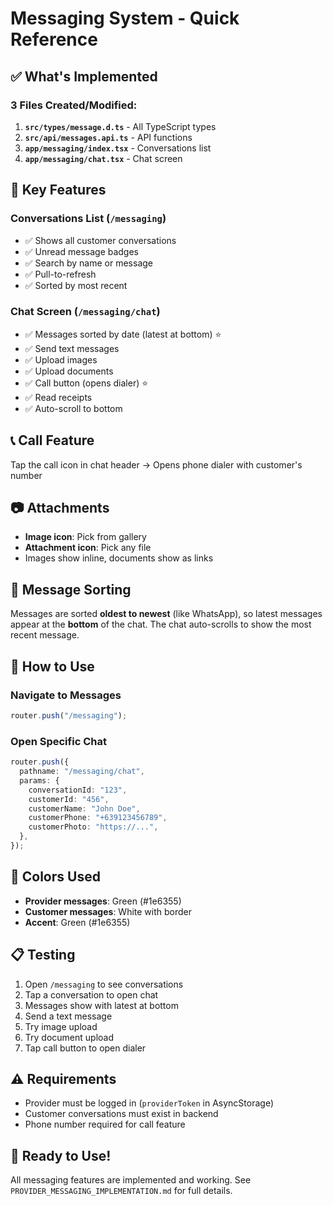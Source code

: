 # Messaging System - Quick Reference

## ✅ What's Implemented

### 3 Files Created/Modified:
1. **`src/types/message.d.ts`** - All TypeScript types
2. **`src/api/messages.api.ts`** - API functions
3. **`app/messaging/index.tsx`** - Conversations list
4. **`app/messaging/chat.tsx`** - Chat screen

## 🎯 Key Features

### Conversations List (`/messaging`)
- ✅ Shows all customer conversations
- ✅ Unread message badges
- ✅ Search by name or message
- ✅ Pull-to-refresh
- ✅ Sorted by most recent

### Chat Screen (`/messaging/chat`)
- ✅ Messages sorted by date (latest at bottom) ⭐
- ✅ Send text messages
- ✅ Upload images
- ✅ Upload documents
- ✅ Call button (opens dialer) ⭐
- ✅ Read receipts
- ✅ Auto-scroll to bottom

## 📞 Call Feature
Tap the call icon in chat header → Opens phone dialer with customer's number

## 📷 Attachments
- **Image icon**: Pick from gallery
- **Attachment icon**: Pick any file
- Images show inline, documents show as links

## 📅 Message Sorting
Messages are sorted **oldest to newest** (like WhatsApp), so latest messages appear at the **bottom** of the chat. The chat auto-scrolls to show the most recent message.

## 🔄 How to Use

### Navigate to Messages
```typescript
router.push("/messaging");
```

### Open Specific Chat
```typescript
router.push({
  pathname: "/messaging/chat",
  params: {
    conversationId: "123",
    customerId: "456",
    customerName: "John Doe",
    customerPhone: "+639123456789",
    customerPhoto: "https://...",
  },
});
```

## 🎨 Colors Used
- **Provider messages**: Green (#1e6355)
- **Customer messages**: White with border
- **Accent**: Green (#1e6355)

## 📋 Testing
1. Open `/messaging` to see conversations
2. Tap a conversation to open chat
3. Messages show with latest at bottom
4. Send a text message
5. Try image upload
6. Try document upload  
7. Tap call button to open dialer

## ⚠️ Requirements
- Provider must be logged in (`providerToken` in AsyncStorage)
- Customer conversations must exist in backend
- Phone number required for call feature

## 🚀 Ready to Use!
All messaging features are implemented and working. See `PROVIDER_MESSAGING_IMPLEMENTATION.md` for full details.
